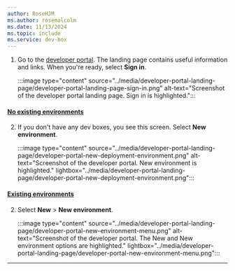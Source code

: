 ```yaml
---
author: RoseHJM
ms.author: rosemalcolm
ms.date: 11/13/2024
ms.topic: include
ms.service: dev-box
---
```


1. Go to the [developer portal](https://aka.ms/devbox-portal). The landing page contains useful information and links. When you're ready, select **Sign in**. 

   :::image type="content" source="../media/developer-portal-landing-page/developer-portal-landing-page-sign-in.png" alt-text="Screenshot of the developer portal landing page. Sign in is highlighted.":::

#### [No existing environments](#tab/no-existing-environments)

2. If you don't have any dev boxes, you see this screen. Select **New environment**.

   :::image type="content" source="../media/developer-portal-landing-page/developer-portal-new-deployment-environment.png" alt-text="Screenshot of the developer portal. New environment is highlighted." lightbox="../media/developer-portal-landing-page/developer-portal-new-deployment-environment.png":::

#### [Existing environments](#tab/existing-environments)

2. Select **New** > **New environment**.
 
   :::image type="content" source="../media/developer-portal-landing-page/developer-portal-new-environment-menu.png" alt-text="Screenshot of the developer portal. The New and New environment options are highlighted." lightbox="../media/developer-portal-landing-page/developer-portal-new-environment-menu.png":::
 
---
